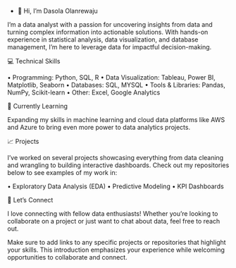 - 👋 Hi, I’m Dasola Olanrewaju


I’m a data analyst with a passion for uncovering insights from data and turning complex information into actionable solutions. With hands-on experience in statistical analysis, data visualization, and database management, I’m here to leverage data for impactful decision-making.

💻 Technical Skills

 • Programming: Python, SQL, R
 • Data Visualization: Tableau, Power BI, Matplotlib, Seaborn
 • Databases: SQL, MYSQL
 • Tools & Libraries: Pandas, NumPy, Scikit-learn
 • Other: Excel, Google Analytics

🌱 Currently Learning

Expanding my skills in machine learning and cloud data platforms like AWS and Azure to bring even more power to data analytics projects.

📈 Projects

I’ve worked on several projects showcasing everything from data cleaning and wrangling to building interactive dashboards. Check out my repositories below to see examples of my work in:

 • Exploratory Data Analysis (EDA)
 • Predictive Modeling
 • KPI Dashboards

🤝 Let’s Connect

I love connecting with fellow data enthusiasts! Whether you’re looking to collaborate on a project or just want to chat about data, feel free to reach out.

Make sure to add links to any specific projects or repositories that highlight your skills. This introduction emphasizes your experience while welcoming opportunities to collaborate and connect.
